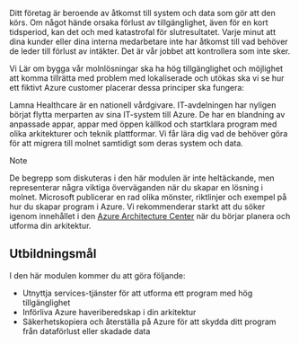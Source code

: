 Ditt företag är beroende av åtkomst till system och data som gör att den körs. Om något hände orsaka förlust av tillgänglighet, även för en kort tidsperiod, kan det och med katastrofal för slutresultatet. Varje minut att dina kunder eller dina interna medarbetare inte har åtkomst till vad behöver de leder till förlust av intäkter. Det är vår jobbet att kontrollera som inte sker.

Vi Lär om bygga vår molnlösningar ska ha hög tillgänglighet och möjlighet att komma tillrätta med problem med lokaliserade och utökas ska vi se hur ett fiktivt Azure customer placerar dessa principer ska fungera:

Lamna Healthcare är en nationell vårdgivare. IT-avdelningen har nyligen börjat flytta merparten av sina IT-system till Azure. De har en blandning av anpassade appar, appar med öppen källkod och startklara program med olika arkitekturer och teknik plattformar. Vi får lära dig vad de behöver göra för att migrera till molnet samtidigt som deras system och data.

> [!NOTE]
> De begrepp som diskuteras i den här modulen är inte heltäckande, men representerar några viktiga överväganden när du skapar en lösning i molnet. Microsoft publicerar en rad olika mönster, riktlinjer och exempel på hur du skapar program i Azure. Vi rekommenderar starkt att du söker igenom innehållet i den [Azure Architecture Center](https://docs.microsoft.com/azure/architecture/) när du börjar planera och utforma din arkitektur.

## <a name="learning-objectives"></a>Utbildningsmål

I den här modulen kommer du att göra följande:

- Utnyttja services-tjänster för att utforma ett program med hög tillgänglighet
- Införliva Azure haveriberedskap i din arkitektur
- Säkerhetskopiera och återställa på Azure för att skydda ditt program från dataförlust eller skadade data